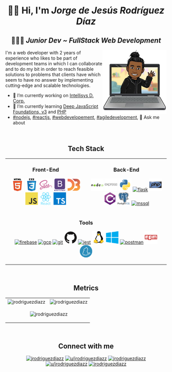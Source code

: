 <h1 align="center">
👋🏾 Hi, I'm
<span style="font-weight: bold; font-style: italic">Jorge de Jesús Rodríguez Díaz</span>
</h1>
<h2 align="center">
👨🏾‍💻
<span style="font-style: italic">Junior Dev ~ FullStack Web Development</span>
</h2>
<div>
<a href="https://www.linkedin.com/in/jrodriguezdiazz/" target="_blank" rel="noopener noreferrer">
<img src="./profile.png" align="right" height="200" alt="jrodriguezdiazz" />
</a>
<p>
I'm a web developer with 2 years of experience who likes to be part of
development teams in which I can collaborate and to do my bit in order to
reach feasible solutions to problems that clients have which seem to have
no answer by implementing cutting-edge and scalable technologies.
</p>
<ul>
<li>🔭 I’m currently working on <a href="https://intellisysdcorp.com/">Intellisys D. Corp.</a> </li>
<li>
🌱 I’m currently learning <a href="https://frontendmasters.com/courses/deep-javascript-v3/" target="_blank"
rel="noopener noreferrer">Deep JavaScript Foundations, v3</a> and <a
href="https://platzi.com/clases/php/" target="_blank" rel="noopener noreferrer">PHP</a>
</li>
<li>
<a href="https://github.com/search?q=%23nodejs" target="_blank">#nodejs</a>,
<a href="https://github.com/search?q=%23reactjs" target="_blank">#reactjs</a>,
<a href="https://www.linkedin.com/feed/hashtag/webdevelopement/" target="_blank">#webdevelopement</a>,
<a href="https://www.linkedin.com/feed/hashtag/agiledevelopment/" target="_blank">#agiledevelopment</a>,
💬 Ask me about  




</li>
</ul>
</div>
<br>
<div class="tech-stack" align="center">
<h2>Tech Stack</h2>
<table>
<tbody>
<tr>
<td width="50%">
<div class="front-end" align="center">
<h3>Front-End</h3>
<p>
<a href="https://www.w3.org/html/" target="_blank"> <img
src="https://raw.githubusercontent.com/devicons/devicon/master/icons/html5/html5-original-wordmark.svg"
alt="html5" width="40" height="40" /></a>
<a href="https://www.w3schools.com/css/" target="_blank"> <img
src="https://raw.githubusercontent.com/devicons/devicon/master/icons/css3/css3-original-wordmark.svg"
alt="css3" width="40" height="40" /></a>
<a href="https://sass-lang.com" target="_blank"> <img
src="https://raw.githubusercontent.com/devicons/devicon/master/icons/sass/sass-original.svg"
alt="sass" width="40" height="40" /></a>
<a href="https://getbootstrap.com" target="_blank"> <img
src="https://raw.githubusercontent.com/devicons/devicon/master/icons/bootstrap/bootstrap-plain-wordmark.svg"
alt="bootstrap" width="40" height="40" /></a>
<a href="https://d3js.org/" target="_blank"> <img
src="https://raw.githubusercontent.com/devicons/devicon/master/icons/d3js/d3js-original.svg"
alt="d3js" width="40" height="40" /></a>
<a href="https://developer.mozilla.org/en-US/docs/Web/JavaScript" target="_blank"> <img
src="https://raw.githubusercontent.com/devicons/devicon/master/icons/javascript/javascript-original.svg"
alt="javascript" width="40" height="40" /></a>
<a href="https://reactjs.org/" target="_blank"> <img
src="https://raw.githubusercontent.com/devicons/devicon/master/icons/react/react-original-wordmark.svg"
alt="react" width="40" height="40" /></a>
<a href="https://www.typescriptlang.org/" target="_blank"> <img
src="https://raw.githubusercontent.com/devicons/devicon/master/icons/typescript/typescript-original.svg"
alt="typescript" width="40" height="40" /></a>
<!-- <a href="https://gulpjs.com" target="_blank"> <img
src="https://raw.githubusercontent.com/devicons/devicon/master/icons/gulp/gulp-plain.svg"
alt="gulp" width="40" height="40" /></a> -->
</p>
</div>
</td>
<td width="50%">
<div class="back-end" align="center">
<h3>Back-End</h3>
<p>
<a href="https://nodejs.org" target="_blank"> <img
src="https://raw.githubusercontent.com/devicons/devicon/master/icons/nodejs/nodejs-original-wordmark.svg"
alt="nodejs" width="40" height="40" /></a>
<a href="https://expressjs.com" target="_blank"> <img
src="https://raw.githubusercontent.com/devicons/devicon/master/icons/express/express-original-wordmark.svg"
alt="express" width="40" height="40" /></a>
<a href="https://www.python.org" target="_blank"> <img
src="https://raw.githubusercontent.com/devicons/devicon/master/icons/python/python-original.svg"
alt="python" width="40" height="40" /></a>
<a href="https://flask.palletsprojects.com/" target="_blank"> <img
src="https://www.vectorlogo.zone/logos/pocoo_flask/pocoo_flask-icon.svg" alt="flask"
width="40" height="40" /></a>
<a href="https://www.php.net" target="_blank"> <img
src="https://raw.githubusercontent.com/devicons/devicon/master/icons/php/php-original.svg"
alt="php" width="40" height="40" /></a>
<!-- <a href="https://symfony.com" target="_blank"> <img
src="https://symfony.com/logos/symfony_black_03.svg" alt="symfony" width="40"
height="40" /></a> -->
<!-- <a href="https://golang.org" target="_blank"> <img
src="https://raw.githubusercontent.com/devicons/devicon/master/icons/go/go-original.svg"
alt="go" width="40" height="40" /></a> -->
<a href="https://www.w3schools.com/cs/" target="_blank"> <img
src="https://raw.githubusercontent.com/devicons/devicon/master/icons/csharp/csharp-original.svg"
alt="csharp" width="40" height="40" /></a>
<a href="https://www.postgresql.org" target="_blank"> <img
src="https://raw.githubusercontent.com/devicons/devicon/master/icons/postgresql/postgresql-original-wordmark.svg"
alt="postgresql" width="40" height="40" /></a>
<a href="https://www.microsoft.com/en-us/sql-server" target="_blank"> <img
src="https://cdn.worldvectorlogo.com/logos/microsoft-sql-server.svg" alt="mssql"
width="40" height="40" /></a>
<!-- <a href="https://www.mysql.com/" target="_blank"> <img
src="https://raw.githubusercontent.com/devicons/devicon/master/icons/mysql/mysql-original-wordmark.svg"
alt="mysql" width="40" height="40" /></a> -->
<!-- <a href="https://mariadb.org/" target="_blank"> <img
src="https://www.vectorlogo.zone/logos/mariadb/mariadb-icon.svg" alt="mariadb"
width="40" height="40" /></a> -->
<!-- <a href="https://www.mongodb.com/" target="_blank"> <img
src="https://raw.githubusercontent.com/devicons/devicon/master/icons/mongodb/mongodb-original-wordmark.svg"
alt="mongodb" width="40" height="40" /></a> -->
</p>
</div>
</td>
</tr>
<tr>
<td colspan="2">
<div class="tools" align="center">
<h3>Tools</h3>
<p>
<!-- <a href="https://aws.amazon.com" target="_blank"><img
src="https://raw.githubusercontent.com/devicons/devicon/master/icons/amazonwebservices/amazonwebservices-original-wordmark.svg"
alt="aws" width="40" height="40" /></a> -->
<!-- <a href="https://www.docker.com/" target="_blank"> <img
src="https://raw.githubusercontent.com/devicons/devicon/master/icons/docker/docker-original-wordmark.svg"
alt="docker" width="40" height="40" /></a> -->
<a href="https://firebase.google.com/" target="_blank"> <img
src="https://www.vectorlogo.zone/logos/firebase/firebase-icon.svg" alt="firebase"
width="40" height="40" /></a>
<a href="https://cloud.google.com" target="_blank"> <img
src="https://www.vectorlogo.zone/logos/google_cloud/google_cloud-icon.svg" alt="gcp"
width="40" height="40" /></a>
<a href="https://git-scm.com/" target="_blank"> <img
src="https://www.vectorlogo.zone/logos/git-scm/git-scm-icon.svg" alt="git"
width="40" height="40" /></a>
<a href="https://github.com/" target="_blank"> <img
src="https://raw.githubusercontent.com/devicons/devicon/c7d326b6009e60442abc35fa45706d6f30ee4c8e/icons/github/github-original.svg"
alt="github" width="40" height="40" /></a>
<!-- <a href="https://grafana.com" target="_blank"> <img
src="https://www.vectorlogo.zone/logos/grafana/grafana-icon.svg" alt="grafana"
width="40" height="40" /></a> -->
<a href="https://jestjs.io" target="_blank"> <img
src="https://www.vectorlogo.zone/logos/jestjsio/jestjsio-icon.svg" alt="jest"
width="40" height="40" /></a>
<a href="https://www.linux.org/" target="_blank"> <img
src="https://raw.githubusercontent.com/devicons/devicon/master/icons/linux/linux-original.svg"
alt="linux" width="40" height="40" /></a>
<a href="https://www.microsoft.com/es-es/software-download/windows10" target="_blank"> <img
src="https://raw.githubusercontent.com/devicons/devicon/c7d326b6009e60442abc35fa45706d6f30ee4c8e/icons/windows8/windows8-original.svg"
alt="windows 10" width="40" height="40" /></a>
<a href="https://postman.com" target="_blank"> <img
src="https://www.vectorlogo.zone/logos/getpostman/getpostman-icon.svg" alt="postman"
width="40" height="40" /></a>
<a href="https://www.npmjs.com/" target="_blank"> <img
src="https://raw.githubusercontent.com/devicons/devicon/c7d326b6009e60442abc35fa45706d6f30ee4c8e/icons/npm/npm-original-wordmark.svg"
alt="npm" width="40" height="40" /></a>
<a href="https://yarnpkg.com/" target="_blank"> <img
src="https://raw.githubusercontent.com/devicons/devicon/c7d326b6009e60442abc35fa45706d6f30ee4c8e/icons/yarn/yarn-original.svg"
alt="yarn" width="40" height="40" /></a>

</p>
</p>
</div>
</td>
</tr>
</tbody>
</table>
</div>
<br>
<div class="metrics" align="center">
<h2>Metrics</h2>
<table>
<tbody>
<tr>
<td><img height="180em" align="center"
src="https://github-readme-stats.vercel.app/api/top-langs?username=jrodriguezdiazz&show_icons=true&theme=dark&locale=en&layout=compact"
alt="jrodriguezdiazz" /></td>
<td><img height="180em" align="center"
src="https://github-readme-stats.vercel.app/api?username=jrodriguezdiazz&show_icons=true&theme=dark&locale=en"
alt="jrodriguezdiazz" /></td>
</tr>
<tr>
<td colspan="2">
<p align="center">&nbsp; <img height="180em" align="center"
src="https://github-readme-streak-stats.herokuapp.com/?user=jrodriguezdiazz&theme=dark"
alt="jrodriguezdiazz" /> </p>
</td>
</tr>
</tbody>
</table>

</div>
<br>
<div class="connect-with-me" align="center">
<h2>Connect with me</h2>
<a href="https://linkedin.com/in/jrodriguezdiazz" target="blank"><img
src="https://cdn.jsdelivr.net/npm/simple-icons@3.0.1/icons/linkedin.svg" alt="jrodriguezdiazz" height="30"
width="40" /></a>
<a href="mailto:jorgedejesusrodriguezdiaz@gmail.com" target="blank"><img
src="https://cdn.jsdelivr.net/npm/simple-icons@3.0.1/icons/gmail.svg" alt="u/jrodriguezdiazz" height="30"
width="40" /></a>
<a href="https://twitter.com/jrodriguezdiazz" target="blank"><img
src="https://cdn.jsdelivr.net/npm/simple-icons@3.0.1/icons/twitter.svg" alt="jrodriguezdiazz" height="30"
width="40" /></a>
<a href="https://t.me/jrodriguezdiazz" target="blank"><img
src="https://cdn.jsdelivr.net/npm/simple-icons@3.0.1/icons/telegram.svg" alt="u/jrodriguezdiazz" height="30"
width="40" /></a>
<a href="https://instagram.com/jrodriguezdiazz" target="blank"><img
src="https://cdn.jsdelivr.net/npm/simple-icons@3.0.1/icons/instagram.svg" alt="jrodriguezdiazz" height="30"
width="40" /></a>

</div>